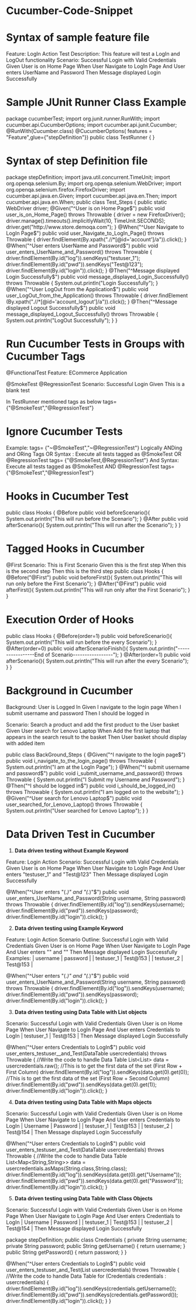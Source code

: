 # Cucumber-Code-Snippet

# Syntax of sample feature file
Feature: LogIn Action Test
Description: This feature will test a LogIn and LogOut functionality
Scenario: Successful Login with Valid Credentials
Given User is on Home Page
When User Navigate to LogIn Page
And User enters UserName and Password
Then Message displayed Login Successfully



# Sample JUnit Runner Class Example
package cucumberTest;
import org.junit.runner.RunWith;
import cucumber.api.CucumberOptions;
import cucumber.api.junit.Cucumber;
@RunWith(Cucumber.class)
@CucumberOptions( features = "Feature",glue={"stepDefinition"})
public class TestRunner {
}



# Syntax of step Definition file
package stepDefinition;
import java.util.concurrent.TimeUnit;
import org.openqa.selenium.By;
import org.openqa.selenium.WebDriver;
import org.openqa.selenium.firefox.FirefoxDriver;
import cucumber.api.java.en.Given;
import cucumber.api.java.en.Then;
import cucumber.api.java.en.When;
public class Test_Steps {
public static WebDriver driver;
@Given("^User is on Home Page$")
public void user_is_on_Home_Page() throws Throwable {
 driver = new FirefoxDriver();
 driver.manage().timeouts().implicitlyWait(10, TimeUnit.SECONDS);
 driver.get("http://www.store.demoqa.com");
}
@When("^User Navigate to LogIn Page$")
public void user_Navigate_to_LogIn_Page() throws Throwable {
driver.findElement(By.xpath(".//*[@id='account']/a")).click();
}
@When("^User enters UserName and Password$")
public void user_enters_UserName_and_Password() throws Throwable {
 driver.findElement(By.id("log")).sendKeys("testuser_1");
 driver.findElement(By.id("pwd")).sendKeys("Test@123");
 driver.findElement(By.id("login")).click();
}
@Then("^Message displayed Login Successfully$")
public void message_displayed_Login_Successfully() throws Throwable {
System.out.println("Login Successfully");
}
@When("^User LogOut from the Application$")
public void user_LogOut_from_the_Application() throws Throwable {
driver.findElement
(By.xpath(".//*[@id='account_logout']/a")).click();
}
@Then("^Message displayed Logout Successfully$")
public void message_displayed_Logout_Successfully() throws Throwable {
 System.out.println("LogOut Successfully");
}
}


# Run Cucumber Tests in Groups with Cucumber Tags

@FunctionalTest
Feature: ECommerce Application

@SmokeTest @RegressionTest
Scenario: Successful Login
Given This is a blank test

In TestRunner mentioned tags as below
tags= {"@SmokeTest","@RegressionTest"}


# Ignore Cucumber Tests
Example: tags= {"~@SmokeTest","~@RegressionTest"}
Logically ANDing and ORing Tags
OR Syntax : Execute all tests tagged as @SmokeTest OR @RegressionTest
tags= {"@SmokeTest,@RegressionTest"}
And Syntax: Execute all tests tagged as @SmokeTest AND @RegressionTest
tags= {"@SmokeTest","@RegressionTest"}



# Hooks in Cucumber Test

public class Hooks {
@Before
public void beforeScenario(){
System.out.println("This will run before the Scenario");
}
@After
public void afterScenario(){
System.out.println("This will run after the Scenario");
}
}


# Tagged Hooks in Cucumber

@First
Scenario: This is First Scenario
Given this is the first step
When this is the second step
Then this is the third step
public class Hooks {
@Before("@First")
public void beforeFirst(){
System.out.println("This will run only before the First Scenario");
}
@After("@First")
public void afterFirst(){
System.out.println("This will run only after the First Scenario");
}
}


# Execution Order of Hooks

public class Hooks {
@Before(order=1)
public void beforeScenario(){
System.out.println("This will run before the every Scenario");
}
@After(order=0)
public void afterScenarioFinish(){
System.out.println("-----------------End of Scenario-----------------");
}
@After(order=1)
public void afterScenario(){
System.out.println("This will run after the every Scenario");
}
}



# Background in Cucumber

Background: User is Logged In
Given I navigate to the login page
When I submit username and password
Then I should be logged in

Scenario: Search a product and add the first product to the User basket
Given User search for Lenovo Laptop
When Add the first laptop that appears in the search result to the basket
Then User basket should display with added item


public class BackGround_Steps {
@Given("^I navigate to the login page$")
public void i_navigate_to_the_login_page() throws Throwable {
System.out.println("I am at the LogIn Page");
}
@When("^I submit username and password$")
public void i_submit_username_and_password() throws Throwable {
System.out.println("I Submit my Username and Password");
}
@Then("^I should be logged in$")
public void i_should_be_logged_in() throws Throwable {
System.out.println("I am logged on to the website");
}
@Given("^User search for Lenovo Laptop$")
public void user_searched_for_Lenovo_Laptop() throws Throwable {
System.out.println("User searched for Lenovo Laptop");
}
}

# Data Driven Test in Cucumber

1. **Data driven testing without Example Keyword**

Feature: Login Action
Scenario: Successful Login with Valid Credentials
Given User is on Home Page
When User Navigate to LogIn Page
And User enters "testuser_1" and "Test@123"
Then Message displayed Login Successfully


@When("^User enters \"(.*)\" and \"(.*)\"$")
public void user_enters_UserName_and_Password(String username, String password) throws Throwable {
driver.findElement(By.id("log")).sendKeys(username);
driver.findElement(By.id("pwd")).sendKeys(password);
driver.findElement(By.id("login")).click();
}


2. **Data driven testing using Example Keyword**

Feature: Login Action
Scenario Outline: Successful Login with Valid Credentials
Given User is on Home Page
When User Navigate to LogIn Page
And User enters "<username>" and "<password>"
Then Message displayed Login Successfully
Examples:
| username | password |
| testuser_1 | Test@153 |
| testuser_2 | Test@153 |

@When("^User enters \"(.*)\" and \"(.*)\"$")
public void user_enters_UserName_and_Password(String username, String password) throws Throwable {
driver.findElement(By.id("log")).sendKeys(username);
driver.findElement(By.id("pwd")).sendKeys(password);
driver.findElement(By.id("login")).click();
}


3. **Data driven testing using Data Table with List objects**

Scenario: Successful Login with Valid Credentials
Given User is on Home Page
When User Navigate to LogIn Page
And User enters Credentials to LogIn
| testuser_1 | Test@153 |
Then Message displayed Login Successfully


@When("^User enters Credentials to LogIn$")
public void user_enters_testuser__and_Test(DataTable usercredentials) throws Throwable {
//Write the code to handle Data Table
List<List<String>> data = usercredentials.raw();
//This is to get the first data of the set (First Row + First Column)
driver.findElement(By.id("log")).sendKeys(data.get(0).get(0));
//This is to get the first data of the set (First Row + Second Column)
driver.findElement(By.id("pwd")).sendKeys(data.get(0).get(1));
driver.findElement(By.id("login")).click();
}


4. **Data driven testing using Data Table with Maps objects**

Scenario: Successful Login with Valid Credentials
Given User is on Home Page
When User Navigate to LogIn Page
And User enters Credentials to LogIn
| Username | Password |
| testuser_1 | Test@153 |
| testuser_2 | Test@154 |
Then Message displayed Login Successfully

@When("^User enters Credentials to LogIn$")
public void user_enters_testuser_and_Test(DataTable usercredentials) throws Throwable {
//Write the code to handle Data Table
List<Map<String,String>> data = usercredentials.asMaps(String.class,String.class);
driver.findElement(By.id("log")).sendKeys(data.get(0).get("Username"));
driver.findElement(By.id("pwd")).sendKeys(data.get(0).get("Password"));
driver.findElement(By.id("login")).click();
}



5. **Data driven testing using Data Table with Class Objects**

Scenario: Successful Login with Valid Credentials
Given User is on Home Page
When User Navigate to LogIn Page
And User enters Credentials to LogIn
| Username | Password |
| testuser_1 | Test@153 |
| testuser_2 | Test@154 |
Then Message displayed Login Successfully


package stepDefinition;
public class Credentials {
private String username;
private String password;
public String getUsername() {
return username;
}
public String getPassword() {
return password;
}
}


@When("^User enters Credentials to LogIn$")
public void user_enters_testuser_and_Test(List<Credentials> usercredentials) throws Throwable {
//Write the code to handle Data Table
for (Credentials credentials : usercredentials) {
driver.findElement(By.id("log")).sendKeys(credentials.getUsername());
driver.findElement(By.id("pwd")).sendKeys(credentials.getPassword());
driver.findElement(By.id("login")).click();
}
}
